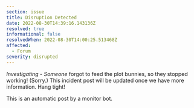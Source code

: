 ```yaml
---
section: issue
title: Disruption Detected
date: 2022-08-30T14:39:16.143136Z
resolved: true
informational: false
resolvedWhen: 2022-08-30T14:00:25.513468Z
affected:
  - Forum
severity: disrupted
---
```

*Investigating* - _Someone_ forgot to feed the plot bunnies, so they stopped working! (Sorry.) This incident post will be updated once we have more information. Hang tight!

This is an automatic post by a monitor bot.
        